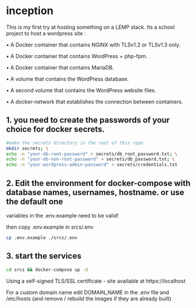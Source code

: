 # inception

This is my first try at hosting something on a LEMP stack. Its a school project to host a wordpress site :

• A Docker container that contains NGINX with TLSv1.2 or TLSv1.3 only.

• A Docker container that contains WordPress + php-fpm.

• A Docker container that contains MariaDB.

• A volume that contains the WordPress database.

• A second volume that contains the WordPress website files.

• A docker-network that establishes the connection between containers.

## 1. you need to create the passwords of your choice for docker secrets. 

```sh
#make the secrets directory in the root of this repo
mkdir secrets; \
echo -n "your-db-root-password" > secrets/db_root_password.txt; \
echo -n "your-db-non-root-password" > secrets/db_password.txt; \
echo -n "your-wordpress-admin-password" > secrets/credentials.txt
```

## 2. Edit the environment for docker-compose with database names, usernames, hostname. or use the default one

variables in the .env.example need to be valid!

then copy .env.example in srcs/.env

```sh
cp .env.example ./srcs/.env
```

## 3. start the services
```sh
cd srcs && docker-compose up -d
```

Using a self-signed TLS/SSL certificate - site available at https://localhost

For a custom domain name edit DOMAIN_NAME in the .env file and /etc/hosts 
(and remove / rebuild the images if they are already built)
